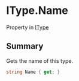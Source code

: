 # IType.Name

Property in [IType](api/csharp/yarn.itype.md)

## Summary


Gets the name of this type.


```csharp
string Name { get; }
```

